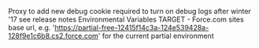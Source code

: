 Proxy to add new debug cookie required to turn on debug logs after winter '17 see release notes
Environmental Variables
TARGET - Force.com sites base url, e.g. 'https://partial-free-12415f14c3a-124e539428a-128f9e1c6b8.cs2.force.com' for the current partial environment